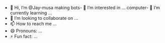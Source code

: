 - 👋 Hi, I’m @Jay-musa
making bots- 👀 I’m interested in ...
computer- 🌱 I’m currently learning ...
- 💞️ I’m looking to collaborate on ...
- 📫 How to reach me ...
- 😄 Pronouns: ...
- ⚡ Fun fact: ...

<!---
Jay-musa/Jay-musa is a ✨ special ✨ repository because its `README.md` (this file) appears on your GitHub profile.
You can click the Preview link to take a look at your changes.
--->
